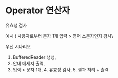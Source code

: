 # Operator 연산자
유효성 검사 

예시 ) 사용자로부터 문자 1개 입력 > 영어 소문자인지 검사\

우선 시나리오 
 1. BufferedReader 생성, 
 2. 안내 메세지 출력, 
 3. 입력 > 문자 1개, 4. 유효성 검사, 5. 결과 처리 + 출력